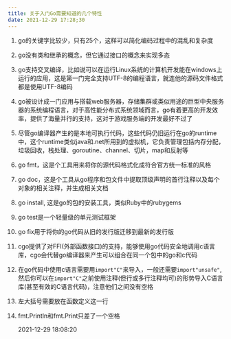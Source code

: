 ```yaml
---
title: 关于入门Go需要知道的几个特性
date: 2021-12-29 17:28;30
---
```


1. go的关键字比较少，只有25个，这样可以简化编码过程中的混乱和复杂度

2. go没有类和继承的概念，但它通过接口的概念来实现多态

3. go支持交叉编译，比如说可以在运行Linux系统的计算机开发能在windows上运行的应用，这是第一门完全支持UTF-8的编程语言，就连他的源码文件格式都是使用UTF-8编码

4. go被设计成一门应用与搭载web服务器，存储集群或类似用途的巨型中央服务器的系统编程语言，对于高性能分布式系统领域而言，go有着更高的开发效率，提供了海量并行的支持，这对于游戏服务端的开发最好不过了

5. 尽管go编译器产生的是本地可执行代码，这些代码仍旧运行在go的runtime中，这个runtime类似java和.net所用到的虚拟机，它负责管理包括内存分配，垃圾回收，栈处理、goroutine、channel、切片，map和反射等

6. go fmt，这是个工具用来将你的源代码格式化成符合官方统一标准的风格

7. go doc，这是个工具从go程序和包文件中提取顶级声明的首行注释以及每个对象的相关注释，并生成相关文档

8. go install, 这是go的包的安装工具，类似Ruby中的rubygems

9. go test是一个轻量级的单元测试框架

10. go fix用于将你的go代码从旧的发行版迁移到最新的发行版

11. cgo提供了对FFI(外部函数接口)的支持，能够使用go代码安全地调用c语言库，cgo会代替go编译器来产生可以组合在同一个包中的go和c代码

12. 在go代码中使用c语言需要用```import"C"```来导入，一般还需要```import"unsafe"```,然后你可以在```import"C"```之前使用注释(但行或多行注释均可)的形势导入C语言库(甚至有效的C语言代码)，注意他们之间没有空格

13. 左大括号需要放在函数定义这一行

14. fmt.Println和fmt.Print只差了一个空格

    2021-12-29 18:08:20
